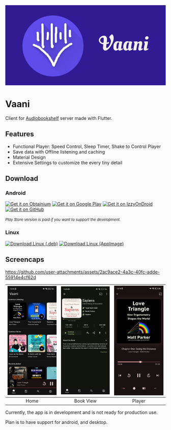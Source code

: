 <div align="left">
   <img alt="Audiobookshelf Banner" src="images/banner.png" width="600">
</div>

# Vaani

Client for [Audiobookshelf](https://github.com/advplyr/audiobookshelf) server made with Flutter.

## Features

* Functional Player: Speed Control, Sleep Timer, Shake to Control Player
* Save data with Offline listening and caching
* Material Design
* Extensive Settings to customize the every tiny detail

## Download

### Android

<!-- a github image with link to releases for download -->
[<img src="https://raw.githubusercontent.com/ImranR98/Obtainium/main/assets/graphics/badge_obtainium.png" alt="Get it on Obtainium" height="80">](http://apps.obtainium.imranr.dev/redirect.html?r=obtainium://add/https://github.com/Dr-Blank/Vaani) 
[<img src="https://play.google.com/intl/en_us/badges/static/images/badges/en_badge_web_generic.png" alt="Get it on Google Play" height="80">](https://play.google.com/store/apps/details?id=dr.blank.vaani)
[<img src="https://gitlab.com/IzzyOnDroid/repo/-/raw/master/assets/IzzyOnDroid.png" alt="Get it on IzzyOnDroid" height="80">](https://apt.izzysoft.de/fdroid/index/apk/dr.blank.vaani) 
[<img src="https://github.com/NeoApplications/Neo-Backup/raw/main/badge_github.png" alt="Get it on GitHub" height="80">](https://github.com/Dr-Blank/Vaani/releases/latest/download/app-universal-release.apk) 

*<small>Play Store version is paid if you want to support the development.</small>*

### Linux

[<img src="https://img.shields.io/badge/Linux%20(.deb)-Download-blue" alt="Download Linux (.deb)" height="80">](https://github.com/Dr-Blank/Vaani/releases/latest/download/fast-forge-linux-amd64.deb)
[<img src="https://img.shields.io/badge/Linux%20(AppImage)-Download-blue" alt="Download Linux (AppImage)" height="80">](https://github.com/Dr-Blank/Vaani/releases/latest/download/fast-forge-linux-amd64.AppImage)

## Screencaps

https://github.com/user-attachments/assets/2ac9ace2-4a3c-40fc-adde-55914e4cf62d

| <img src="images/screenshots/android/home.jpg" width="200" /> | <img src="images/screenshots/android/bookview.jpg" width="200" /> | <img src="images/screenshots/android/player.jpg" width="200" /> |
| :-----------------------------------------------------------: | :---------------------------------------------------------------: | :-------------------------------------------------------------: |
|                             Home                              |                             Book View                             |                             Player                              |

Currently, the app is in development and is not ready for production use.

Plan is to have support for android, and desktop.
